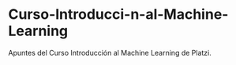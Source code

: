 # Curso-Introducci-n-al-Machine-Learning
Apuntes del Curso Introducción al Machine Learning de Platzi.

